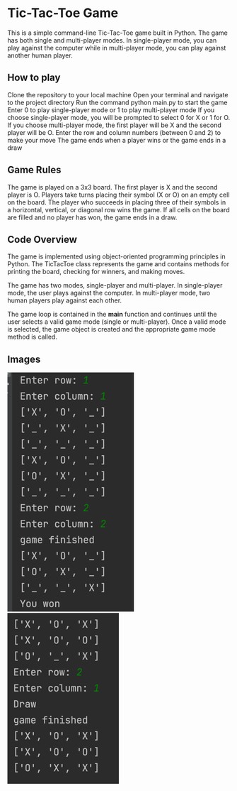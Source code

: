# Tic-Tac-Toe Game
This is a simple command-line Tic-Tac-Toe game built in Python. The game has both single and multi-player modes. In single-player mode, you can play against the computer while in multi-player mode, you can play against another human player.

## How to play
Clone the repository to your local machine
Open your terminal and navigate to the project directory
Run the command python main.py to start the game
Enter 0 to play single-player mode or 1 to play multi-player mode
If you choose single-player mode, you will be prompted to select 0 for X or 1 for O. If you choose multi-player mode, the first player will be X and the second player will be O.
Enter the row and column numbers (between 0 and 2) to make your move
The game ends when a player wins or the game ends in a draw
## Game Rules
The game is played on a 3x3 board.
The first player is X and the second player is O.
Players take turns placing their symbol (X or O) on an empty cell on the board.
The player who succeeds in placing three of their symbols in a horizontal, vertical, or diagonal row wins the game.
If all cells on the board are filled and no player has won, the game ends in a draw.
## Code Overview
The game is implemented using object-oriented programming principles in Python. The TicTacToe class represents the game and contains methods for printing the board, checking for winners, and making moves.

The game has two modes, single-player and multi-player. In single-player mode, the user plays against the computer. In multi-player mode, two human players play against each other.

The game loop is contained in the __main__ function and continues until the user selects a valid game mode (single or multi-player). Once a valid mode is selected, the game object is created and the appropriate game mode method is called.
## Images
<img src="img.png">
<img src="img_1.png">